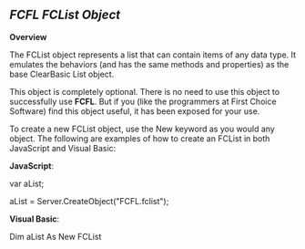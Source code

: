 _FCFL FCList Object_
--------------------

**Overview**

The FCList object represents a list that can contain items of any data type. It emulates the behaviors (and has the same methods and properties) as the base ClearBasic List object.

This object is completely optional. There is no need to use this object to successfully use **FCFL**. But if you (like the programmers at First Choice Software) find this object useful, it has been exposed for your use.

To create a new FCList object, use the New keyword as you would any object. The following are examples of how to create an FCList in both JavaScript and Visual Basic:

**JavaScript**:

var aList;

aList = Server.CreateObject("FCFL.fclist");

**Visual Basic**:

Dim aList As New FCList